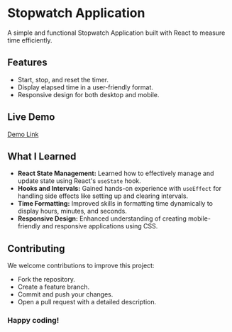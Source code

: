 # Stopwatch Application

A simple and functional Stopwatch Application built with React to measure time efficiently.

## Features
- Start, stop, and reset the timer.
- Display elapsed time in a user-friendly format.
- Responsive design for both desktop and mobile.

## Live Demo
[Demo Link](https://janvihatwar.github.io/stopWatch)

## What I Learned
- **React State Management:** Learned how to effectively manage and update state using React's `useState` hook.
- **Hooks and Intervals:** Gained hands-on experience with `useEffect` for handling side effects like setting up and clearing intervals.
- **Time Formatting:** Improved skills in formatting time dynamically to display hours, minutes, and seconds.
- **Responsive Design:** Enhanced understanding of creating mobile-friendly and responsive applications using CSS.

## Contributing
We welcome contributions to improve this project:
- Fork the repository.
- Create a feature branch.
- Commit and push your changes.
- Open a pull request with a detailed description.


### Happy coding!
